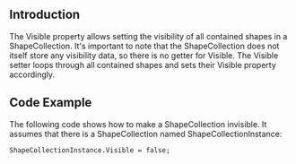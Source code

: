 ## Introduction

The Visible property allows setting the visibility of all contained shapes in a ShapeCollection. It's important to note that the ShapeCollection does not itself store any visibility data, so there is no getter for Visible. The Visible setter loops through all contained shapes and sets their Visible property accordingly.

## Code Example

The following code shows how to make a ShapeCollection invisible. It assumes that there is a ShapeCollection named ShapeCollectionInstance:

    ShapeCollectionInstance.Visible = false;
